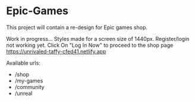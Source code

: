 # Epic-Games
This project will contain a re-design for Epic games shop.

Work in progress... Styles made for a screen size of 1440px.
Register/login not working yet.
Click On "Log In Now" to proceed to the shop page
https://unrivaled-taffy-cfed41.netlify.app

Available urls:
- /shop
- /my-games
- /community
- /unreal
